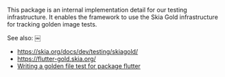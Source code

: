 This package is an internal implementation detail for our testing
infrastructure. It enables the framework to use the Skia Gold infrastructure for
tracking golden image tests.

See also: ￼

- https://skia.org/docs/dev/testing/skiagold/
- https://flutter-gold.skia.org/
- [Writing a golden file test for package flutter]

[writing a golden file test for package flutter]: /docs/contributing/testing/Writing-a-golden-file-test-for-package-flutter.md

